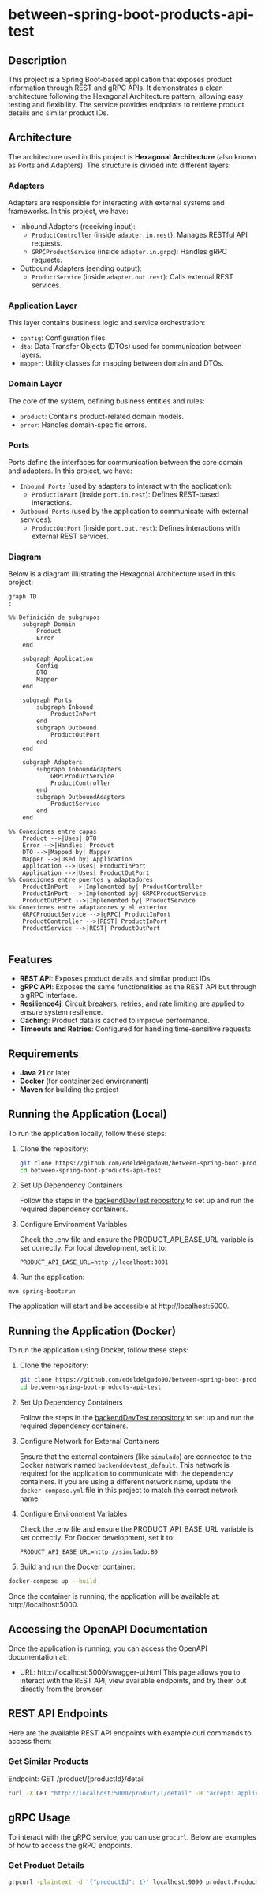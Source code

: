 # between-spring-boot-products-api-test

## Description

This project is a Spring Boot-based application that exposes product information through REST and gRPC APIs.
It demonstrates a clean architecture following the Hexagonal Architecture pattern, allowing easy testing and
flexibility.
The service provides endpoints to retrieve product details and similar product IDs.

## Architecture

The architecture used in this project is **Hexagonal Architecture** (also known as Ports and Adapters).
The structure is divided into different layers:

### Adapters

Adapters are responsible for interacting with external systems and frameworks. In this project, we have:

- Inbound Adapters (receiving input):
    - `ProductController` (inside `adapter.in.rest`): Manages RESTful API requests.
    - `GRPCProductService` (inside `adapter.in.grpc`): Handles gRPC requests.
- Outbound Adapters (sending output):
    - `ProductService` (inside `adapter.out.rest`): Calls external REST services.

### Application Layer

This layer contains business logic and service orchestration:

- `config`: Configuration files.
- `dto`: Data Transfer Objects (DTOs) used for communication between layers.
- `mapper`: Utility classes for mapping between domain and DTOs.

### Domain Layer

The core of the system, defining business entities and rules:

- `product`: Contains product-related domain models.
- `error`: Handles domain-specific errors.

### Ports

Ports define the interfaces for communication between the core domain and adapters. In this project, we have:

- `Inbound Ports` (used by adapters to interact with the application):
    - `ProductInPort` (inside `port.in.rest`): Defines REST-based interactions.
- `Outbound Ports` (used by the application to communicate with external services):
    - `ProductOutPort` (inside `port.out.rest`): Defines interactions with external REST services.

### Diagram

Below is a diagram illustrating the Hexagonal Architecture used in this project:

```mermaid
graph TD
;

%% Definición de subgrupos
    subgraph Domain
        Product
        Error
    end

    subgraph Application
        Config
        DTO
        Mapper
    end

    subgraph Ports
        subgraph Inbound
            ProductInPort
        end
        subgraph Outbound
            ProductOutPort
        end
    end

    subgraph Adapters
        subgraph InboundAdapters
            GRPCProductService
            ProductController
        end
        subgraph OutboundAdapters
            ProductService
        end
    end

%% Conexiones entre capas
    Product -->|Uses| DTO
    Error -->|Handles| Product
    DTO -->|Mapped by| Mapper
    Mapper -->|Used by| Application
    Application -->|Uses| ProductInPort
    Application -->|Uses| ProductOutPort
%% Conexiones entre puertos y adaptadores
    ProductInPort -->|Implemented by| ProductController
    ProductInPort -->|Implemented by| GRPCProductService
    ProductOutPort -->|Implemented by| ProductService
%% Conexiones entre adaptadores y el exterior
    GRPCProductService -->|gRPC| ProductInPort
    ProductController -->|REST| ProductInPort
    ProductService -->|REST| ProductOutPort


```

## Features

- **REST API**: Exposes product details and similar product IDs.
- **gRPC API**: Exposes the same functionalities as the REST API but through a gRPC interface.
- **Resilience4j**: Circuit breakers, retries, and rate limiting are applied to ensure system resilience.
- **Caching**: Product data is cached to improve performance.
- **Timeouts and Retries**: Configured for handling time-sensitive requests.

## Requirements

- **Java 21** or later
- **Docker** (for containerized environment)
- **Maven** for building the project

## Running the Application (Local)

To run the application locally, follow these steps:

1. Clone the repository:
   ```bash
   git clone https://github.com/edeldelgado90/between-spring-boot-products-api-test.git
   cd between-spring-boot-products-api-test
   ```
2. Set Up Dependency Containers

   Follow the steps in
   the [backendDevTest repository](https://github.com/dalogax/backendDevTest?tab=readme-ov-file#testing-and-self-evaluation)
   to set up and run the required dependency containers.

3. Configure Environment Variables

   Check the .env file and ensure the PRODUCT_API_BASE_URL variable is set correctly. For local development, set it to:
   ```dotenv
   PRODUCT_API_BASE_URL=http://localhost:3001
   ```

4. Run the application:

```
mvn spring-boot:run
```

The application will start and be accessible at http://localhost:5000.

## Running the Application (Docker)

To run the application using Docker, follow these steps:

1. Clone the repository:
   ```bash
   git clone https://github.com/edeldelgado90/between-spring-boot-products-api-test.git
   cd between-spring-boot-products-api-test
   ```
2. Set Up Dependency Containers

   Follow the steps in
   the [backendDevTest repository](https://github.com/dalogax/backendDevTest?tab=readme-ov-file#testing-and-self-evaluation)
   to set up and run the required dependency containers.

3. Configure Network for External Containers

   Ensure that the external containers (like `simulado`) are connected to the Docker network named
   `backenddevtest_default`.
   This network is required for the application to communicate with the dependency containers.
   If you are using a different network name, update the `docker-compose.yml` file in this project to match the correct
   network name.

4. Configure Environment Variables

   Check the .env file and ensure the PRODUCT_API_BASE_URL variable is set correctly. For Docker development, set it to:
   ```dotenv
   PRODUCT_API_BASE_URL=http://simulado:80
   ```

5. Build and run the Docker container:

  ```bash
  docker-compose up --build
  ```

Once the container is running, the application will be available at: http://localhost:5000.

## Accessing the OpenAPI Documentation

Once the application is running, you can access the OpenAPI documentation at:

- URL: http://localhost:5000/swagger-ui.html
  This page allows you to interact with the REST API, view available endpoints, and try them out directly from the
  browser.

## REST API Endpoints

Here are the available REST API endpoints with example curl commands to access them:

### Get Similar Products

Endpoint: GET /product/{productId}/detail

```bash
curl -X GET "http://localhost:5000/product/1/detail" -H "accept: application/json"
````

## gRPC Usage

To interact with the gRPC service, you can use `grpcurl`. Below are examples of how to access the gRPC endpoints.

### Get Product Details

```bash
grpcurl -plaintext -d '{"productId": 1}' localhost:9090 product.ProductService/getSimilarProducts
```

